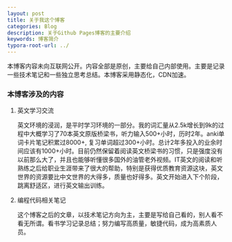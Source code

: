 ```yaml
---
layout: post
title: 关于我这个博客
categories: Blog
description: 关于Github Pages博客的主要介绍
keywords: 博客简介
typora-root-url: ../
---
```

本博客内容未向互联网公开。内容全部是原创，主要给自己内部使用。主要是记录一些技术笔记和一些独立思考总结。本博客采用静态化，CDN加速。


### 本博客涉及的内容

1. 英文学习交流

   英文环境的浸润，是平时学习环境的一部分。我的词汇量从2.5k增长到9k的过程中大概学习了70本英文原版桥梁书，听力输入500+小时，历时2年。anki单词卡片笔记积累过8000+, 复习单词超过300+小时。总计2年多投入的业余时间应该有1000+小时。目前仍然保留着阅读英文桥梁书的习惯，只是强度没有以前那么大了，并且也能够听懂很多国外的油管老外视频。IT英文的阅读和听熟练之后给职业生涯带来了很大的帮助，特别是获得优质教育资源这块，英文世界的资源要比中文世界的大得多，质量也好得多。英文开始进入下个阶段，跳离舒适区，进行英文输出训练。

2. 编程代码相关笔记

   这个博客之后的文章，以技术笔记方向为主，主要是写给自己看的，别人看不看无所谓。看书学习记录总结；努力编写高质量，敏捷代码，成为高素质人员。
   

